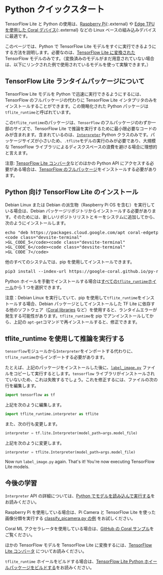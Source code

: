 # Python クイックスタート

TensorFlow Lite と Python の使用は、[Raspberry Pi](https://www.raspberrypi.org/){:.external} や [Edge TPU を使用した Coral デバイス](https://coral.withgoogle.com/){:.external} などの Linux ベースの組み込みデバイスに最適です。

このページでは、Python で TensorFlow Lite モデルをすぐに実行できるようにする方法を説明します。必要なのは、[TensorFlow Lite に変換された](../convert/) TensorFlow モデルのみです。（変換済みのモデルがまだ用意されていない場合は、以下にリンクされた例で使用されているモデルを使って実験できます。）

## TensorFlow Lite ランタイムパッケージについて

TensorFlow Lite モデルを Python で迅速に実行できるようにするには、TensorFlow のフルパッケージの代わりに TensorFlow Lite インタプリタのみをインストールすることができます。この簡略化された Python パッケージは`tflite_runtime`と呼ばれています。

この`tflite_runtime`のパッケージは、`TensorFlow` のフルパッケージのわずか一部のサイズで、TensorFlow Lite で推論を実行するために最小限必要なコードのみが含まれます。含まれているのは、<a></a>[`Interpreter`](https://www.tensorflow.org/api_docs/python/tf/lite/Interpreter) Python クラスのみです。パッケージサイズが小さいため、`.tflite`モデルの実行のみが必要であり、大規模な TensorFlow ライブラリによるディスクスペースの浪費を避ける場合に理想的と言えます。

注意: [TensorFlow Lite コンバータ](../convert/python_api.md)などのほかの Python API にアクセスする必要がある場合は、[TensorFlow のフルパッケージ](https://www.tensorflow.org/install/)をインストールする必要があります。

## Python 向け TensorFlow Lite のインストール

Debian Linux または Debian の派生物（Raspberry Pi OS を含む）を実行している場合は、Debian パッケージリポジトリからインストールする必要があります。そのためには、新しいリポジトリリストとキーをシステムに追加してから、次のようにインストールします。

<pre class="devsite-terminal">echo "deb https://packages.cloud.google.com/apt coral-edgetpu-stable main" | sudo tee /etc/apt/sources.list.d/coral-edgetpu.list
&lt;code class="devsite-terminal"
&gt;GL_CODE_5&lt;/code&gt;&lt;code class="devsite-terminal"
&gt;GL_CODE_6&lt;/code&gt;&lt;code class="devsite-terminal"
&gt;GL_CODE_7&lt;/code&gt;
</pre>

他のすべてのシステムでは、pip を使用してインストールできます。

<pre class="devsite-terminal devsite-click-to-copy">pip3 install --index-url https://google-coral.github.io/py-repo/ tflite_runtime
</pre>

Python ホイールを手動でインストールする場合は[すべての`tflite_runtime`ホイール](https://github.com/google-coral/pycoral/releases/)から 1 つを選択できます。

注意：Debian Linux を実行していて、pip を使用して`tflite_runtime`をインストールする場合、Debian パッケージとしてインストールした TF Lite に依存する他のソフトウェア（[Coral libraries](https://coral.ai/software/) など）を使用すると、ランタイムエラーが発生する可能性があります。`tflite_runtime`を pip でアンインストールしてから、上記の `apt-get`コマンドで再インストールすると、修正できます。

## tflite_runtime を使用して推論を実行する

`tensorflow`モジュールから`Interpreter`をインポートする代わりに、`tflite_runtime`からインポートする必要があります。

たとえば、上記のパッケージをインストールした後に、[`label_image.py`](https://github.com/tensorflow/tensorflow/tree/master/tensorflow/lite/examples/python/) ファイルをコピーして実行するとします。`tensorflow` ライブラリがインストールされていないため、これは失敗するでしょう。これを修正するには、ファイルの次の行を編集します。

```python
import tensorflow as tf
```

上記を次のように編集します。

```python
import tflite_runtime.interpreter as tflite
```

また、次の行も変更します。

```python
interpreter = tf.lite.Interpreter(model_path=args.model_file)
```

上記を次のように変更します。

```python
interpreter = tflite.Interpreter(model_path=args.model_file)
```

Now run `label_image.py` again. That's it! You're now executing TensorFlow Lite models.

## 今後の学習

`Interpreter` API の詳細については、[Python でモデルを読み込んで実行する](inference.md#load-and-run-a-model-in-python)をお読みください。

Raspberry Pi を使用している場合は、Pi Camera と TensorFlow Lite を使った画像分類を実行する [classify_picamera.py の例](https://github.com/tensorflow/examples/tree/master/lite/examples/image_classification/raspberry_pi) をお試しください。

Coral ML アクセラレータを使用している場合は、[GitHub の Coral サンプル](https://github.com/google-coral/tflite/tree/master/python/examples)をご覧ください。

ほかの TensorFlow モデルを TensorFlow Lite に変換するには、[TensorFlow Lite コンバータ](../convert/) についてお読みください。

`tflite_runtime` ホイールをビルドする場合は、[TensorFlow Lite Python ホイールパッケージをビルドする](build_cmake_pip.md)をお読みください。
